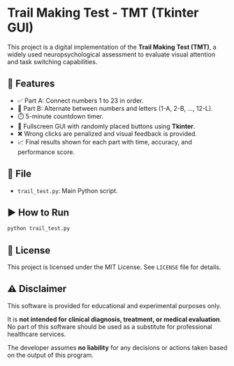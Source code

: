# Trail Making Test - TMT (Tkinter GUI)

This project is a digital implementation of the **Trail Making Test (TMT)**, a widely used neuropsychological assessment to evaluate visual attention and task switching capabilities.

## 🧠 Features

- ✅ Part A: Connect numbers 1 to 23 in order.
- 🔁 Part B: Alternate between numbers and letters (1-A, 2-B, ..., 12-L).
- ⏱️ 5-minute countdown timer.
- 🎨 Fullscreen GUI with randomly placed buttons using **Tkinter**.
- ❌ Wrong clicks are penalized and visual feedback is provided.
- 📈 Final results shown for each part with time, accuracy, and performance score.

## 📂 File

- `trail_test.py`: Main Python script.

## ▶️ How to Run

```bash
python trail_test.py
```

## 📄 License

This project is licensed under the MIT License. See `LICENSE` file for details.

## ⚠️ Disclaimer

This software is provided for educational and experimental purposes only.

It is **not intended for clinical diagnosis, treatment, or medical evaluation**.  
No part of this software should be used as a substitute for professional healthcare services.

The developer assumes **no liability** for any decisions or actions taken based on the output of this program.

